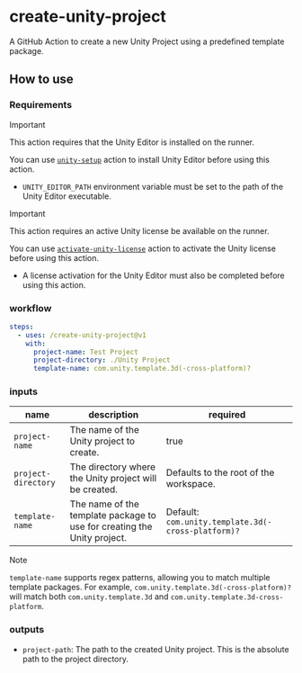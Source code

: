 # create-unity-project

A GitHub Action to create a new Unity Project using a predefined template package.

## How to use

### Requirements

> [!IMPORTANT]
> This action requires that the Unity Editor is installed on the runner.
>
> You can use [`unity-setup`](https://github.com/buildalon/unity-setup) action to install Unity Editor before using this action.

- `UNITY_EDITOR_PATH` environment variable must be set to the path of the Unity Editor executable.

> [!IMPORTANT]
> This action requires an active Unity license be available on the runner.
>
> You can use [`activate-unity-license`](https://github.com/buildalon/activate-unity-license) action to activate the Unity license before using this action.

- A license activation for the Unity Editor must also be completed before using this action.

### workflow

```yaml
steps:
  - uses: /create-unity-project@v1
    with:
      project-name: Test Project
      project-directory: ./Unity Project
      template-name: com.unity.template.3d(-cross-platform)?
```

### inputs

| name | description | required |
| ---- | ----------- | -------- |
| `project-name` | The name of the Unity project to create. | true |
| `project-directory` | The directory where the Unity project will be created.  | Defaults to the root of the workspace. |
| `template-name` | The name of the template package to use for creating the Unity project. | Default: `com.unity.template.3d(-cross-platform)?` |

> [!NOTE]
> `template-name` supports regex patterns, allowing you to match multiple template packages. For example, `com.unity.template.3d(-cross-platform)?` will match both `com.unity.template.3d` and `com.unity.template.3d-cross-platform`.

### outputs

- `project-path`: The path to the created Unity project. This is the absolute path to the project directory.
